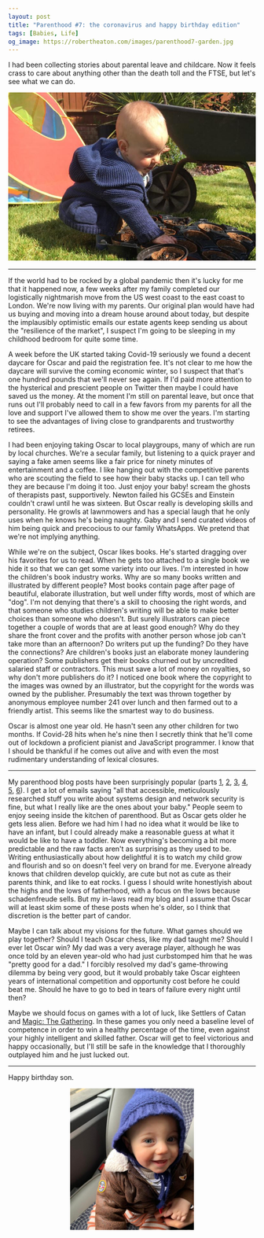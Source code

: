 ```yaml
---
layout: post
title: "Parenthood #7: the coronavirus and happy birthday edition"
tags: [Babies, Life]
og_image: https://robertheaton.com/images/parenthood7-garden.jpg
---
```

I had been collecting stories about parental leave and childcare. Now it feels crass to care about anything other than the death toll and the FTSE, but let's see what we can do.

<img src="/images/parenthood7-garden.jpg" />

------

If the world had to be rocked by a global pandemic then it's lucky for me that it happened now, a few weeks after my family completed our logistically nightmarish move from the US west coast to the east coast to London. We're now living with my parents. Our original plan would have had us buying and moving into a dream house around about today, but despite the implausibly optimistic emails our estate agents keep sending us about the "resilience of the market", I suspect I'm going to be sleeping in my childhood bedroom for quite some time.

A week before the UK started taking Covid-19 seriously we found a decent daycare for Oscar and paid the registration fee. It's not clear to me how the daycare will survive the coming economic winter, so I suspect that that's one hundred pounds that we'll never see again. If I'd paid more attention to the hysterical and prescient people on Twitter then maybe I could have saved us the money. At the moment I'm still on parental leave, but once that runs out I'll probably need to call in a few favors from my parents for all the love and support I've allowed them to show me over the years. I'm starting to see the advantages of living close to grandparents and trustworthy retirees.

I had been enjoying taking Oscar to local playgroups, many of which are run by local churches. We're a secular family, but listening to a quick prayer and saying a fake amen seems like a fair price for ninety minutes of entertainment and a coffee. I like hanging out with the competitive parents who are scouting the field to see how their baby stacks up. I can tell who they are because I'm doing it too. Just enjoy your baby! scream the ghosts of therapists past, supportively. Newton failed his GCSEs and Einstein couldn't crawl until he was sixteen. But Oscar really is developing skills and personality. He growls at lawnmowers and has a special laugh that he only uses when he knows he's being naughty. Gaby and I send curated videos of him being quick and precocious to our family WhatsApps. We pretend that we're not implying anything.

While we're on the subject, Oscar likes books. He's started dragging over his favorites for us to read. When he gets too attached to a single book we hide it so that we can get some variety into our lives. I'm interested in how the children's book industry works. Why are so many books written and illustrated by different people? Most books contain page after page of beautiful, elaborate illustration, but well under fifty words, most of which are "dog". I'm not denying that there's a skill to choosing the right words, and that someone who studies children's writing will be able to make better choices than someone who doesn't. But surely illustrators can piece together a couple of words that are at least good enough? Why do they share the front cover and the profits with another person whose job can't take more than an afternoon? Do writers put up the funding? Do they have the connections? Are children's books just an elaborate money laundering operation? Some publishers get their books churned out by uncredited salaried staff or contractors. This must save a lot of money on royalties, so why don't more publishers do it? I noticed one book where the copyright to the images was owned by an illustrator, but the copyright for the words was owned by the publisher. Presumably the text was thrown together by anonymous employee number 241 over lunch and then farmed out to a friendly artist. This seems like the smartest way to do business.

Oscar is almost one year old. He hasn't seen any other children for two months. If Covid-28 hits when he's nine then I secretly think that he'll come out of lockdown a proficient pianist and JavaScript programmer. I know that I should be thankful if he comes out alive and with even the most rudimentary understanding of lexical closures.

----

My parenthood blog posts have been surprisingly popular (parts [1](/2019/06/17/childbirth-a-fathers-eye-view/), [2](/2019/06/30/1-month-of-parenthood/), [3](/2019/08/25/parenthood-3-oscar-heaton-quarterly-baby-review/), [4](/2019/10/10/parenthood-4-untitled-potato-portrait/), [5](/2020/01/06/parenthood-5-great-cement-ideas-that-will-make-your-partner-happy/), [6](/2020/03/02/parenthood-6-re-rolling-the-dice/)). I get a lot of emails saying "all that accessible, meticulously researched stuff you write about systems design and network security is fine, but what I really like are the ones about your baby." People seem to enjoy seeing inside the kitchen of parenthood. But as Oscar gets older he gets less alien. Before we had him I had no idea what it would be like to have an infant, but I could already make a reasonable guess at what it would be like to have a toddler. Now everything's becoming a bit more predictable and the raw facts aren't as surprising as they used to be. Writing enthusiastically about how delightful it is to watch my child grow and flourish and so on doesn't feel very on brand for me. Everyone already knows that children develop quickly, are cute but not as cute as their parents think, and like to eat rocks. I guess I should write honestlyish about the highs and the lows of fatherhood, with a focus on the lows because schadenfreude sells. But my in-laws read my blog and I assume that Oscar will at least skim some of these posts when he's older, so I think that discretion is the better part of candor.

Maybe I can talk about my visions for the future. What games should we play together? Should I teach Oscar chess, like my dad taught me? Should I ever let Oscar win? My dad was a very average player, although he was once told by an eleven year-old who had just curbstomped him that he was "pretty good for a dad." I forcibly resolved my dad's game-throwing dilemma by being very good, but it would probably take Oscar eighteen years of international competition and opportunity cost before he could beat me. Should he have to go to bed in tears of failure every night until then?

Maybe we should focus on games with a lot of luck, like Settlers of Catan and [Magic: The Gathering][mtg]. In these games you only need a baseline level of competence in order to win a healthy percentage of the time, even against your highly intelligent and skilled father. Oscar will get to feel victorious and happy occasionally, but I'll still be safe in the knowledge that I thoroughly outplayed him and he just lucked out.

----

Happy birthday son.

<p style="text-align:center">
<img src="/images/parenthood7-bus.jpg" width="50%"/>
</p>

[mtg]: https://robertheaton.com/2016/09/03/ten-somewhat-advanced-magic-the-gathering-plays/
